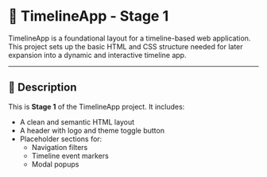 # 🌟 TimelineApp - Stage 1

TimelineApp is a foundational layout for a timeline-based web application. This project sets up the basic HTML and CSS structure needed for later expansion into a dynamic and interactive timeline app.

---

## 📄 Description

This is **Stage 1** of the TimelineApp project. It includes:

- A clean and semantic HTML layout
- A header with logo and theme toggle button
- Placeholder sections for:
  - Navigation filters
  - Timeline event markers
  - Modal popups
